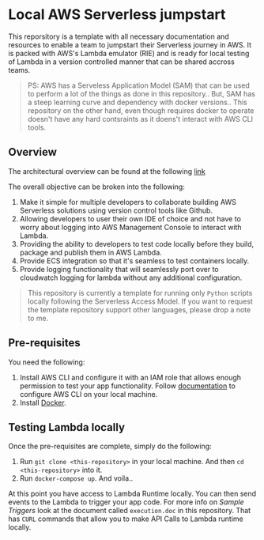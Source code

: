 # Local AWS Serverless jumpstart
This reporsitory is a template with all necessary documentation and resources to enable a team to jumpstart their Serverless journey in AWS. It is packed with AWS's Lambda emulator (RIE) and is ready for local testing of Lambda in a version controlled manner that can be shared accross teams. 

> PS: AWS has a Serveless Application Model (SAM) that can be used to perform a lot of the things as done in this repository.. But, SAM has a steep learning curve and dependency with docker versions.. This repository on the other hand, even though requires docker to operate doesn't have any hard contsraints as it doens't interact with AWS CLI tools. 

## Overview 

The architectural overview can be found at the following [link](https://drive.google.com/file/d/1aeQEjlWjz-m7szPnxzcWJCEepI8mtmUB/view?usp=sharing)

The overall objective can be broken into the following:
1. Make it simple for multiple developers to collaborate building AWS Serverless solutions using version control tools like Github.
1. Allowing developers to user their own IDE of choice and not have to worry about logging into AWS Management Console to interact with Lambda.
1. Providing the ability to developers to test code locally before they build, package and publish them in AWS Lambda.
1. Provide ECS integration so that it's seamless to test containers locally. 
1. Provide logging functionality that will seamlessly port over to cloudwatch logging for lambda without any additional configuration. 

> This repository is currently a template for running only `Python` scripts locally following the Serverless Access Model. If you want to request the template repository support other languages, please drop a note to me. 

## Pre-requisites
You need the following:
1. Install AWS CLI and configure it with an IAM role that allows enough permission to test your app functionality. Follow [documentation](https://docs.aws.amazon.com/cli/latest/userguide/cli-configure-quickstart.html) to configure AWS CLI on your local machine.
2. Install [Docker](https://docs.docker.com/engine/install/).

## Testing Lambda locally
Once the pre-requisites are complete, simply do the following:
1. Run `git clone <this-repository>` in your local machine. And then `cd <this-repository>` into it. 
2. Run `docker-compose up`. And voila.. 

At this point you have access to Lambda Runtime locally. You can then send events to the Lambda to trigger your app code. For more info on _Sample Triggers_ look at the document called `execution.doc` in this repository. That has `CURL` commands that allow you to make API Calls to Lambda runtime locally. 
